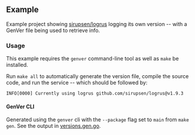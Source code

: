 ## Example

Example project showing [sirupsen/logrus](https://github.com/sirupsen/logrus) logging its own version -- with a GenVer file being used to retrieve info.

### Usage
This example requires the `genver` command-line tool as well as `make` be installed. 

Run `make all` to automatically generate the version file, compile the source code, and run the service -- which should be followed by:

```shell
INFO[0000] Currently using logrus github.com/sirupsen/logrus@v1.9.3 
```

#### GenVer CLI
Generated using the `genver` cli with the `--package` flag set to `main` from `make gen`. See the output in [versions.gen.go](./versions.gen.go).